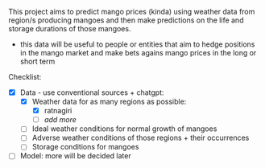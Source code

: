 This project aims to predict mango prices (kinda) using weather data from region/s producing mangoes and then make predictions on the life and storage durations of those mangoes.
- this data will be useful to people or entities that aim to hedge positions in the mango market and make bets agains mango prices in the long or short term

Checklist:

- [x]  Data - use conventional sources + chatgpt:
    - [x] Weather data for as many regions as possible:
        - [x] ratnagiri
        - [ ] *add more*
    - [ ] Ideal weather conditions for normal growth of mangoes
    - [ ] Adverse weather conditions of those regions + their occurrences 
    - [ ] Storage conditions for mangoes
- [ ]  Model: more will be decided later 

